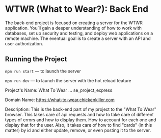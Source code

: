 # WTWR (What to Wear?): Back End

The back-end project is focused on creating a server for the WTWR application. You’ll gain a deeper understanding of how to work with databases, set up security and testing, and deploy web applications on a remote machine. The eventual goal is to create a server with an API and user authorization.

## Running the Project

`npm run start` — to launch the server

`npm run dev` — to launch the server with the hot reload feature

Project's Name:
What To Wear ... se_project_express

Domain Name:
https://what-to-wear.chickenkiller.com

Description:
This is the back-end part of my project to the "What To Wear" browser. This takes care of api requests and how to take care of different types of errors and how to display them. How to account for each one and display that for the user. Also, it takes care of how to find "cards" (in this matter) by id and either update, remove, or even posting it to the server.
